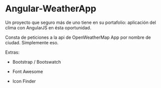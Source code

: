 # Angular-WeatherApp

Un proyecto que seguro más de uno tiene en su portafolio: aplicación del clima con AngularJS en ésta oportunidad.

Consta de peticiones a la api de OpenWeatherMap App por nombre de ciudad. Simplemente eso.


Extras:

* Bootstrap / Bootswatch

* Font Awesome

* Icon Finder
